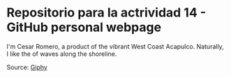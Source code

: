 # Repositorio para la actrividad 14 - GitHub personal webpage

 I'm Cesar Romero, a product of the vibrant West Coast Acapulco. Naturally, I like the of waves along the shoreline.
 


Source: [Giphy](https://giphy.com/gifs/mCJkHm7o6vSoAKcLY7)



